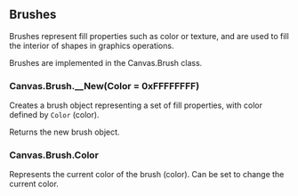 Brushes
-------
Brushes represent fill properties such as color or texture, and are used to fill the interior of shapes in graphics operations.

Brushes are implemented in the Canvas.Brush class.

### Canvas.Brush.__New(Color = 0xFFFFFFFF)
Creates a brush object representing a set of fill properties, with color defined by `Color` (color).

Returns the new brush object.

### Canvas.Brush.Color
Represents the current color of the brush (color). Can be set to change the current color.